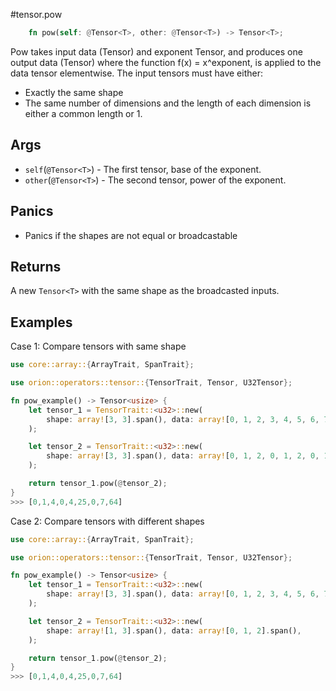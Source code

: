 #tensor.pow

```rust
    fn pow(self: @Tensor<T>, other: @Tensor<T>) -> Tensor<T>;
```

Pow takes input data (Tensor) and exponent Tensor, and produces one output data (Tensor) where the function f(x) = x^exponent, is applied to the data tensor elementwise.
The input tensors must have either:
* Exactly the same shape
* The same number of dimensions and the length of each dimension is either a common length or 1.

## Args

* `self`(`@Tensor<T>`) - The first tensor, base of the exponent.
* `other`(`@Tensor<T>`) - The second tensor, power of the exponent.

## Panics

* Panics if the shapes are not equal or broadcastable

## Returns

A new `Tensor<T>` with the same shape as the broadcasted inputs.

## Examples

Case 1: Compare tensors with same shape

```rust
use core::array::{ArrayTrait, SpanTrait};

use orion::operators::tensor::{TensorTrait, Tensor, U32Tensor};

fn pow_example() -> Tensor<usize> {
    let tensor_1 = TensorTrait::<u32>::new(
        shape: array![3, 3].span(), data: array![0, 1, 2, 3, 4, 5, 6, 7, 8].span(),
    );

    let tensor_2 = TensorTrait::<u32>::new(
        shape: array![3, 3].span(), data: array![0, 1, 2, 0, 1, 2, 0, 1, 2].span(),
    );

    return tensor_1.pow(@tensor_2);
}
>>> [0,1,4,0,4,25,0,7,64]
```

Case 2: Compare tensors with different shapes

```rust
use core::array::{ArrayTrait, SpanTrait};

use orion::operators::tensor::{TensorTrait, Tensor, U32Tensor};

fn pow_example() -> Tensor<usize> {
    let tensor_1 = TensorTrait::<u32>::new(
        shape: array![3, 3].span(), data: array![0, 1, 2, 3, 4, 5, 6, 7, 8].span(),
    );

    let tensor_2 = TensorTrait::<u32>::new(
        shape: array![1, 3].span(), data: array![0, 1, 2].span(),
    );

    return tensor_1.pow(@tensor_2);
}
>>> [0,1,4,0,4,25,0,7,64]
```
